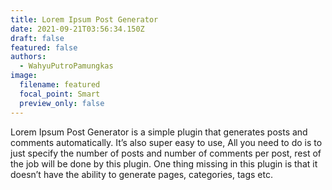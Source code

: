 ```yaml
---
title: Lorem Ipsum Post Generator
date: 2021-09-21T03:56:34.150Z
draft: false
featured: false
authors:
  - WahyuPutroPamungkas
image:
  filename: featured
  focal_point: Smart
  preview_only: false
---
```

<!--StartFragment-->

Lorem Ipsum Post Generator is a simple plugin that generates posts and comments automatically. It’s also super easy to use, All you need to do is to just specify the number of posts and number of comments per post, rest of the job will be done by this plugin. One thing missing in this plugin is that it doesn’t have the ability to generate pages, categories, tags etc.

<!--EndFragment-->